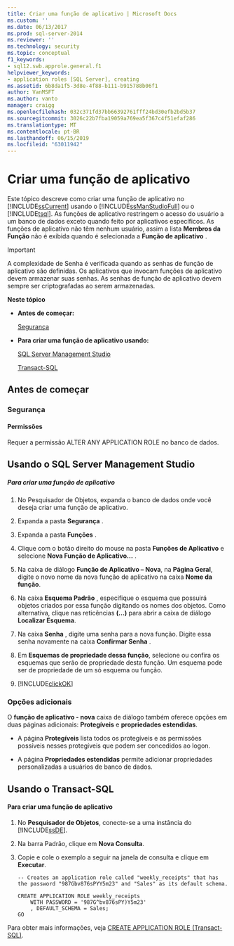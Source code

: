 ```yaml
---
title: Criar uma função de aplicativo | Microsoft Docs
ms.custom: ''
ms.date: 06/13/2017
ms.prod: sql-server-2014
ms.reviewer: ''
ms.technology: security
ms.topic: conceptual
f1_keywords:
- sql12.swb.approle.general.f1
helpviewer_keywords:
- application roles [SQL Server], creating
ms.assetid: 6b8da1f5-3d8e-4f88-b111-b915788b06f1
author: VanMSFT
ms.author: vanto
manager: craigg
ms.openlocfilehash: 032c371fd37bb66392761fff24bd30efb2bd5b37
ms.sourcegitcommit: 3026c22b7fba19059a769ea5f367c4f51efaf286
ms.translationtype: MT
ms.contentlocale: pt-BR
ms.lasthandoff: 06/15/2019
ms.locfileid: "63011942"
---
```

# <a name="create-an-application-role"></a>Criar uma função de aplicativo
  Este tópico descreve como criar uma função de aplicativo no [!INCLUDE[ssCurrent](../../../includes/sscurrent-md.md)] usando o [!INCLUDE[ssManStudioFull](../../../includes/ssmanstudiofull-md.md)] ou o [!INCLUDE[tsql](../../../includes/tsql-md.md)]. As funções de aplicativo restringem o acesso do usuário a um banco de dados exceto quando feito por aplicativos específicos. As funções de aplicativo não têm nenhum usuário, assim a lista **Membros da Função** não é exibida quando é selecionada a **Função de aplicativo** .  
  
> [!IMPORTANT]  
>  A complexidade de Senha é verificada quando as senhas de função de aplicativo são definidas. Os aplicativos que invocam funções de aplicativo devem armazenar suas senhas. As senhas de função de aplicativo devem sempre ser criptografadas ao serem armazenadas.  
  
 **Neste tópico**  
  
-   **Antes de começar:**  
  
     [Segurança](#Security)  
  
-   **Para criar uma função de aplicativo usando:**  
  
     [SQL Server Management Studio](#SSMSProcedure)  
  
     [Transact-SQL](#TsqlProcedure)  
  
##  <a name="BeforeYouBegin"></a> Antes de começar  
  
###  <a name="Security"></a> Segurança  
  
####  <a name="Permissions"></a> Permissões  
 Requer a permissão ALTER ANY APPLICATION ROLE no banco de dados.  
  
##  <a name="SSMSProcedure"></a> Usando o SQL Server Management Studio  
  
##### <a name="to-create-an-application-role"></a>Para criar uma função de aplicativo  
  
1.  No Pesquisador de Objetos, expanda o banco de dados onde você deseja criar uma função de aplicativo.  
  
2.  Expanda a pasta **Segurança** .  
  
3.  Expanda a pasta **Funções** .  
  
4.  Clique com o botão direito do mouse na pasta **Funções de Aplicativo** e selecione **Nova Função de Aplicativo...** .  
  
5.  Na caixa de diálogo **Função de Aplicativo – Nova**, na **Página Geral**, digite o novo nome da nova função de aplicativo na caixa **Nome da função**.  
  
6.  Na caixa **Esquema Padrão** , especifique o esquema que possuirá objetos criados por essa função digitando os nomes dos objetos. Como alternativa, clique nas reticências **(…)** para abrir a caixa de diálogo **Localizar Esquema**.  
  
7.  Na caixa **Senha** , digite uma senha para a nova função. Digite essa senha novamente na caixa **Confirmar Senha** .  
  
8.  Em **Esquemas de propriedade dessa função**, selecione ou confira os esquemas que serão de propriedade desta função. Um esquema pode ser de propriedade de um só esquema ou função.  
  
9. [!INCLUDE[clickOK](../../../includes/clickok-md.md)]  
  
### <a name="additional-options"></a>Opções adicionais  
 O **função de aplicativo - nova** caixa de diálogo também oferece opções em duas páginas adicionais: **Protegíveis** e **propriedades estendidas**.  
  
-   A página **Protegíveis** lista todos os protegíveis e as permissões possíveis nesses protegíveis que podem ser concedidos ao logon.  
  
-   A página **Propriedades estendidas** permite adicionar propriedades personalizadas a usuários de banco de dados.  
  
##  <a name="TsqlProcedure"></a> Usando o Transact-SQL  
  
#### <a name="to-create-an-application-role"></a>Para criar uma função de aplicativo  
  
1.  No **Pesquisador de Objetos**, conecte-se a uma instância do [!INCLUDE[ssDE](../../../includes/ssde-md.md)].  
  
2.  Na barra Padrão, clique em **Nova Consulta**.  
  
3.  Copie e cole o exemplo a seguir na janela de consulta e clique em **Executar**.  
  
    ```  
    -- Creates an application role called "weekly_receipts" that has the password "987Gbv876sPYY5m23" and "Sales" as its default schema.  
  
    CREATE APPLICATION ROLE weekly_receipts   
        WITH PASSWORD = '987G^bv876sPY)Y5m23'   
        , DEFAULT_SCHEMA = Sales;  
    GO  
    ```  
  
 Para obter mais informações, veja [CREATE APPLICATION ROLE &#40;Transact-SQL&#41;](/sql/t-sql/statements/create-application-role-transact-sql).  
  
  

